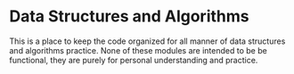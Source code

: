 # Data Structures and Algorithms

This is a place to keep the code organized for all manner of data structures and algorithms practice.
None of these modules are intended to be be functional, they are purely for personal understanding and practice.
